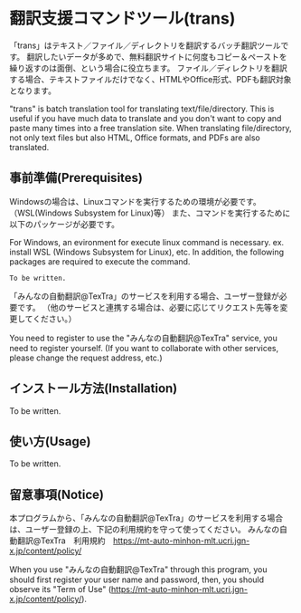 # 翻訳支援コマンドツール(trans)

「trans」はテキスト／ファイル／ディレクトリを翻訳するバッチ翻訳ツールです。
翻訳したいデータが多めで、無料翻訳サイトに何度もコピー＆ペーストを繰り返すのは面倒、という場合に役立ちます。
ファイル／ディレクトリを翻訳する場合、テキストファイルだけでなく、HTMLやOffice形式、PDFも翻訳対象となります。

"trans" is batch translation tool for translating text/file/directory.
This is useful if you have much data to translate and you don't want to copy and paste many times into a free translation site.
When translating file/directory, not only text files but also HTML, Office formats, and PDFs are also translated.


## 事前準備(Prerequisites)

Windowsの場合は、Linuxコマンドを実行するための環境が必要です。（WSL(Windows Subsystem for Linux)等）
また、コマンドを実行するために以下のパッケージが必要です。

For Windows, an evironment for execute linux command is necessary. ex. install WSL (Windows Subsystem for Linux), etc.
In addition, the following packages are required to execute the command.

~~~~
To be written.
~~~~


「みんなの自動翻訳@TexTra」のサービスを利用する場合、ユーザー登録が必要です。
（他のサービスと連携する場合は、必要に応じてリクエスト先等を変更してください。）

You need to register to use the "みんなの自動翻訳@TexTra" service, you need to register yourself.
(If you want to collaborate with other services, please change the request address, etc.)


## インストール方法(Installation)

To be written.


## 使い方(Usage)

To be written.


## 留意事項(Notice)

本プログラムから、「みんなの自動翻訳@TexTra」のサービスを利用する場合は、ユーザー登録の上、下記の利用規約を守って使ってください。
みんなの自動翻訳@TexTra　利用規約　https://mt-auto-minhon-mlt.ucri.jgn-x.jp/content/policy/

When you use "みんなの自動翻訳@TexTra" through this program, you should first register your user name and password, 
then, you should observe its "Term of Use" (https://mt-auto-minhon-mlt.ucri.jgn-x.jp/content/policy/).
